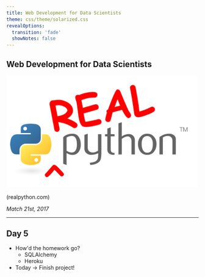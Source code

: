 ```yaml
---
title: Web Development for Data Scientists
theme: css/theme/solarized.css
revealOptions:
  transition: 'fade'
  showNotes: false
---
```


## Web Development for Data Scientists

<img src="./images/realpython_logo.png" style="max-width:500px;background:none;border:none;box-shadow:none;">

(realpython.com)

*Match 21st, 2017*

---

## Day 5

- How'd the homework go?
  - SQLAlchemy
  - Heroku
- Today -> Finish project!
